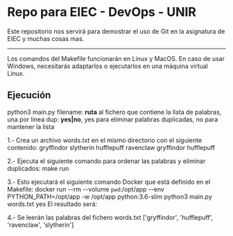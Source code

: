 # Repo para EIEC - DevOps - UNIR

Este repositorio nos servirá para demostrar el uso de Git en la asignatura de EIEC y muchas cosas mas.

---

Los comandos del Makefile funcionarán en Linux y MacOS. En caso de usar Windows, necesitarás adaptarlos o ejecutarlos en una máquina virtual Linux.

## Ejecución

python3 main.py <filename> <dup>
  filename: **ruta** al fichero que contiene la lista de palabras, una por línea
  dup: **yes|no**, yes para eliminar palabras duplicadas, no para mantener la lista

1.- Crea un archivo words.txt en el mismo directorio con el siguiente contenido:
gryffindor
slytherin
hufflepuff
ravenclaw
gryffindor
hufflepuff

2.- Ejecuta el siguiente comando para ordenar las palabras y eliminar duplicados:
make run

3.- Esto ejecutará el siguiente comando Docker que está definido en el Makefile:
docker run --rm --volume `pwd`:/opt/app --env PYTHON_PATH=/opt/app -w /opt/app python:3.6-slim python3 main.py words.txt yes
El resultado será:

4.- Se leerán las palabras del fichero words.txt
['gryffindor', 'hufflepuff', 'ravenclaw', 'slytherin']